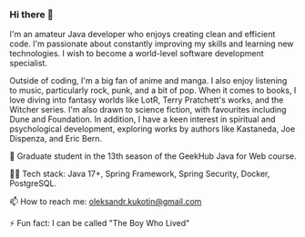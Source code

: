 ### Hi there 👋

I'm an amateur Java developer who enjoys creating clean and efficient code. I'm passionate about constantly improving my skills and learning new technologies. I wish to become a world-level software development specialist.

Outside of coding, I'm a big fan of anime and manga. I also enjoy listening to music, particularly rock, punk, and a bit of pop. When it comes to books, I love diving into fantasy worlds like LotR, Terry Pratchett's works, and the Witcher series. I'm also drawn to science fiction, with favourites including Dune and Foundation. In addition, I have a keen interest in spiritual and psychological development, exploring works by authors like Kastaneda, Joe Dispenza, and Eric Bern.

🔭 Graduate student in the 13th season of the GeekHub Java for Web course.

👨‍💻 Tech stack: Java 17+, Spring Framework, Spring Security, Docker, PostgreSQL.

📫 How to reach me: oleksandr.kukotin@gmail.com

⚡ Fun fact: I can be called "The Boy Who Lived"
